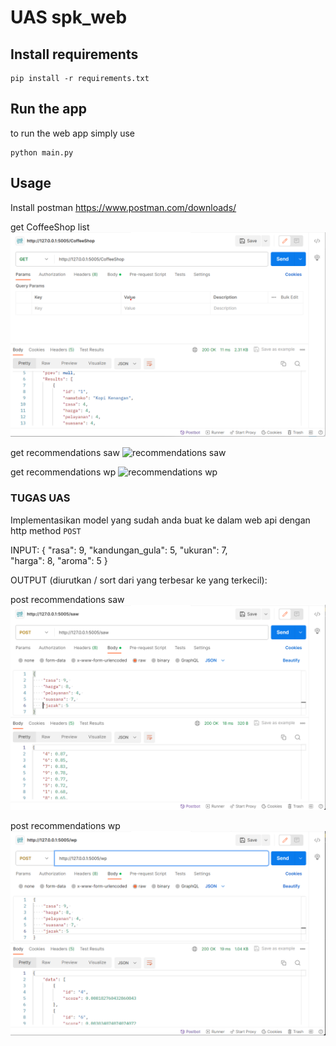 # UAS spk_web

## Install requirements

    pip install -r requirements.txt

## Run the app
to run the web app simply  use

    python main.py

## Usage
Install postman 
https://www.postman.com/downloads/

get CoffeeShop list
<img src='img/get_coffeeshop.png' alt='CoffeeShop list'/>

get recommendations saw
<img src='img/get_saw.png' alt='recommendations saw'/>

get recommendations wp
<img src='img/get_saw.png' alt='recommendations wp'/>

### TUGAS UAS
Implementasikan model yang sudah anda buat ke dalam web api dengan http method `POST`

INPUT:
{
    "rasa": 9, 
    "kandungan_gula": 5, 
    "ukuran": 7,   
    "harga": 8, 
    "aroma": 5
}

OUTPUT (diurutkan / sort dari yang terbesar ke yang terkecil):

post recommendations saw
<img src='img/post_saw.png' alt='recommendations saw'/>

post recommendations wp
<img src='img/post_wp.png' alt='recommendations wp'/>